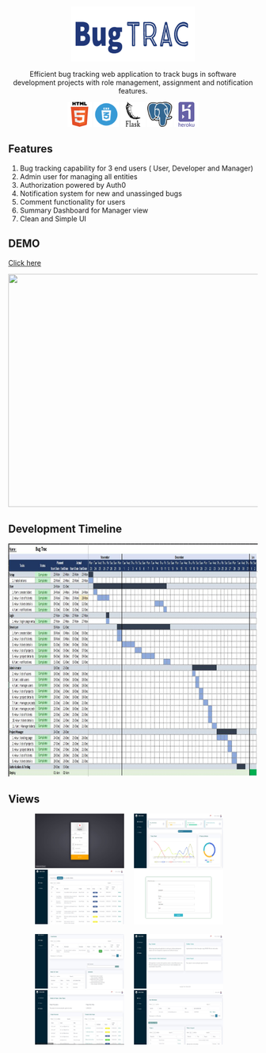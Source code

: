 <br />
<p align="center">
 <a href="https://bugtracker-stage.herokuapp.com/">
     <img src="static/img/Bugtrac_logo.png" width="250" height="110">
  </a>


  <p align="center">
    

  </p>
</p>

<p align="center">Efficient bug tracking web application to track bugs in software development projects with role management, assignment and notification features.</p>

<p align="center">
    <img src="static/img/html_logo.png" width="50" height="50"> 
    <img src="static/img/css_logo.png" width="50" height="50">
    <img src="static/img/flask_logo.png" width="50" height="50">
    <img src="static/img/postgresql_logo.png" width="50" height="50">
    <img src="static/img/heroku_logo.png" width="50" height="50">
  
</p>

**Features**
---
1. Bug tracking capability for 3 end users ( User, Developer and Manager)
2. Admin user for managing all entities
3. Authorization powered by Auth0
4. Notification system for new and unassinged bugs
5. Comment functionality for users
6. Summary Dashboard for Manager view
7. Clean and Simple UI


**DEMO**
---
 <a href="https://bugtracker-stage.herokuapp.com/"> Click here </a>
 <p align="center">
 <img src="static/img/app/app.GIF" width="820" height="470">
 </p>
 
 **Development Timeline**
---
<p align="center">
 <img src="static/img/app/plan.JPG" width="820" height="470">
 </p>
 
**Views**
---
<p align="center">
    <img src="static/img/app/app1.JPG" width="180" height="110"> &nbsp &nbsp
	<img src="static/img/app/app2.JPG" width="180" height="110"> &nbsp &nbsp
	<img src="static/img/app/app3.JPG" width="180" height="110"> &nbsp &nbsp
	<img src="static/img/app/app4.JPG" width="180" height="110"> &nbsp &nbsp
	<br><br>
	<img src="static/img/app/app5.JPG" width="180" height="110"> &nbsp &nbsp
	<img src="static/img/app/app6.JPG" width="180" height="110"> &nbsp &nbsp
	<img src="static/img/app/app7.JPG" width="180" height="110"> &nbsp &nbsp
	<img src="static/img/app/app8.JPG" width="180" height="110"> &nbsp &nbsp
  
</p>